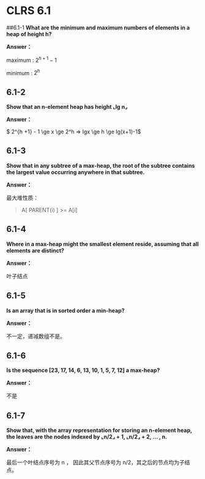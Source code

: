 # CLRS 6.1

##6.1-1
**What are the minimum and maximum numbers of elements in a heap of height h?**

**Answer：**

maximum : $2^{h+1} - 1$

minimum : $2^h$


## 6.1-2

**Show that an n-element heap has height ⌞lg n⌟**

**Answer：**

$ 2^{h +1} - 1 \ge x \ge 2^h  =>  lgx \ge h \ge lg(x+1)-1$

## 6.1-3

**Show that in any subtree of a max-heap, the root of the subtree contains the largest value occurring anywhere in that subtree.**

**Answer：**

最大堆性质：
> A[ PARENT(i) ] >= A[i]

## 6.1-4

**Where in a max-heap might the smallest element reside, assuming that all elements are distinct?**

**Answer：**

叶子结点

## 6.1-5

**Is an array that is in sorted order a min-heap?**

**Answer：**

不一定，递减数组不是。

## 6.1-6

**Is the sequence [23, 17, 14, 6, 13, 10, 1, 5, 7, 12] a max-heap?**

**Answer：**

不是

## 6.1-7

**Show that, with the array representation for storing an n-element heap, the leaves are the nodes indexed by ⌞n/2⌟ + 1, ⌞n/2⌟ + 2, ... , n.**

**Answer：**

最后一个叶结点序号为 n ， 因此其父节点序号为 n/2，其之后的节点均为子结点。

